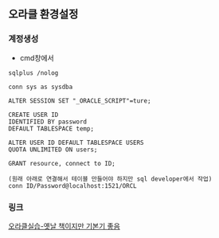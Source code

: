 ## 오라클 환경설정

### 계정생성
- cmd창에서
```
sqlplus /nolog

conn sys as sysdba

ALTER SESSION SET "_ORACLE_SCRIPT"=ture;

CREATE USER ID
IDENTIFIED BY password
DEFAULT TABLESPACE temp;

ALTER USER ID DEFAULT TABLESPACE USERS
QUOTA UNLIMITED ON users;

GRANT resource, connect to ID;

(원래 아래로 연결해서 테이블 만들어야 하지만 sql developer에서 작업)
conn ID/Password@localhost:1521/ORCL 
```


### 링크
[오라클실습-옛날 책이지만 기본기 좋음](http://blog.daum.net/why_i_am/category/%EC%98%A4%EB%9D%BC%ED%81%B4%EC%8B%A4%EC%8A%B5)